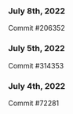 ### July 8th, 2022

Commit #206352

### July 5th, 2022

Commit #314353


### July 4th, 2022

Commit #72281
